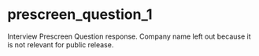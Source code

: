 # prescreen_question_1
Interview Prescreen Question response. Company name left out because it is not relevant for public release. 
